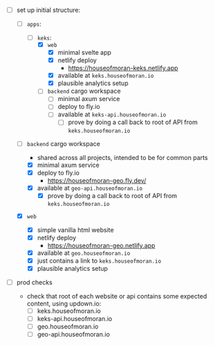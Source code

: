 - [ ] set up initial structure:

  - [ ] `apps`:
    - [ ] `keks`:
      - [x] `web`
        - [x] minimal svelte app
        - [x] netlify deploy
          - https://houseofmoran-keks.netlify.app
        - [x] available at `keks.houseofmoran.io`
        - [x] plausible analytics setup
      - [ ] `backend` cargo workspace
        - [ ] minimal axum service
        - [ ] deploy to fly.io
        - [ ] available at `keks-api.houseofmoran.io`
          - [ ] prove by doing a call back to root of API from `keks.houseofmoran.io`
  - [ ] `backend` cargo workspace

    - shared across all projects, intended to be for common parts
    - [x] minimal axum service
    - [x] deploy to fly.io
      - https://houseofmoran-geo.fly.dev/
    - [x] available at `geo-api.houseofmoran.io`
      - [x] prove by doing a call back to root of API from `keks.houseofmoran.io`

  - [x] `web`

    - [x] simple vanilla html website
    - [x] netlify deploy
      - https://houseofmoran-geo.netlify.app
    - [x] available at `geo.houseofmoran.io`
    - [x] just contains a link to `keks.houseofmoran.io`
    - [x] plausible analytics setup

- [ ] prod checks
  - check that root of each website or api contains some expected content, using updown.io:
    - [ ] keks.houseofmoran.io
    - [ ] keks-api.houseofmoran.io
    - [ ] geo.houseofmoran.io
    - [ ] geo-api.houseofmoran.io
